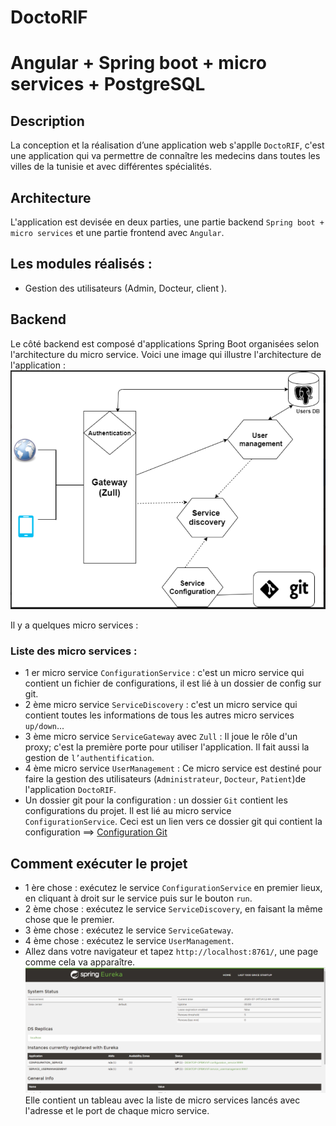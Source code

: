 # DoctoRIF
# Angular + Spring boot + micro services + PostgreSQL 

## Description
La conception et la réalisation d’une application web s'applle `DoctoRIF`, c'est une application qui va permettre de connaître les medecins dans toutes les villes de la tunisie et avec différentes spécialités.

## Architecture
L'application est devisée en deux parties, une partie backend `Spring boot + micro services` et une partie frontend avec `Angular`. 

## Les modules réalisés :
* Gestion des utilisateurs (Admin, Docteur, client ).

## Backend
Le côté backend est composé d'applications Spring Boot organisées selon l'architecture du micro service.
Voici une image qui illustre l'architecture de l'application : 
![](architecture.PNG?raw=true)

Il y a quelques micro services : 

### Liste des micro services :
* 1 er micro service `ConfigurationService` : c'est un micro service qui contient un fichier de configurations, il est lié à un dossier de config sur git.
* 2 ème micro service `ServiceDiscovery` : c'est un micro service qui contient toutes les informations de tous les autres micro services `up/down`...
* 3 ème micro service `ServiceGateway` avec `Zull` : Il joue le rôle d'un proxy; c'est la première porte pour utiliser l'application. Il fait aussi la gestion de `l’authentification`.
* 4 ème micro service `UserManagement` : Ce micro service est destiné pour faire la gestion des utilisateurs (`Administrateur`, `Docteur`, `Patient`)de l'application ``DoctoRIF``.
* Un dossier git pour la configuration : un dossier `Git` contient les configurations du projet. Il est lié au micro service `ConfigurationService`.
Ceci est un lien vers ce dossier git qui contient la configuration ==> 
[Configuration Git](https://github.com/ramzid/doctorifConfigurationbackend) 

## Comment exécuter le projet 
* 1 ère chose : exécutez le service `ConfigurationService` en premier lieux, en cliquant à droit sur le service puis sur le bouton `run`.
* 2 ème chose : exécutez le service `ServiceDiscovery`, en faisant la même chose que le premier.
* 3 ème chose : exécutez le service `ServiceGateway`.
* 4 ème chose : exécutez le service `UserManagement`.
* Allez dans votre navigateur et tapez `http://localhost:8761/`, une page comme cela va apparaître.
![](services.PNG?raw=true)
Elle contient un tableau avec la liste de micro services lancés avec l'adresse et le port de chaque micro service.
